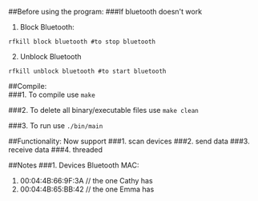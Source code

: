 ##Before using the program:
###If bluetooth doesn't work  
1. Block Bluetooth:  
```Shell
rfkill block bluetooth #to stop bluetooth
```

2. Unblock Bluetooth  
```Shell
rfkill unblock bluetooth #to start bluetooth  
```

##Compile:  
###1. To compile
use `make`

###2. To delete all binary/executable files
use `make clean`

###3. To run
use `./bin/main`

##Functionality: Now support
###1. scan devices
###2. send data
###3. receive data
###4. threaded


##Notes
###1. Devices Bluetooth MAC:
1) 00:04:4B:66:9F:3A
// the one Cathy has
2) 00:04:4B:65:BB:42
// the one Emma has